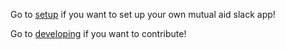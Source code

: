 Go to [setup](SETUP.md) if you want to set up your own mutual aid slack app!

Go to [developing](DEVELOPING.md) if you want to contribute!
